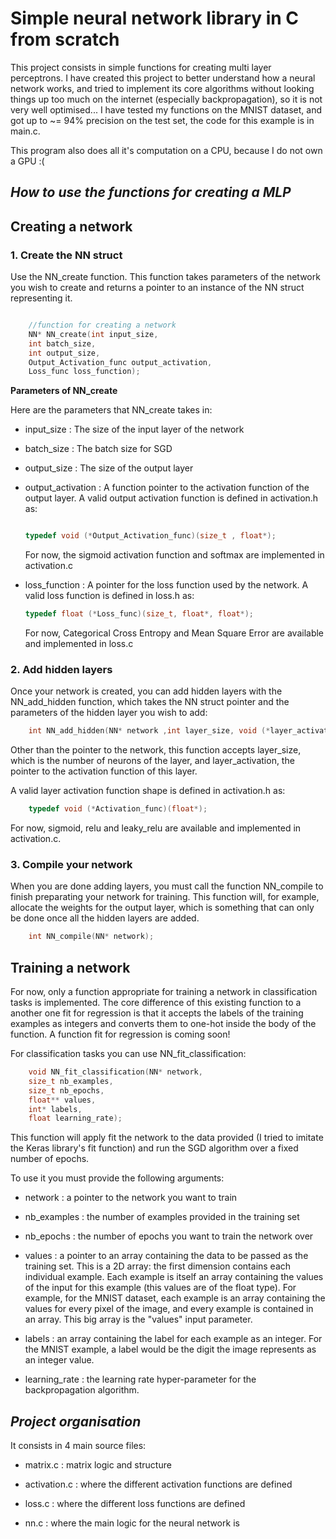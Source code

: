 # Simple neural network library in C from scratch

This project consists in simple functions for creating multi layer perceptrons. I have created this project to better understand how a neural network works, and tried to implement its core algorithms without looking things up too much on the internet (especially backpropagation), so it is not very well optimised... I have tested my functions on the MNIST dataset, and got up to ~= 94% precision on the test set, the code for this example is in main.c.

This program also does all it's computation on a CPU, because I do not own a GPU :(

## ***How to use the functions for creating a MLP*** 

## Creating a network

### 1. Create the NN struct

Use the NN_create function. This function takes parameters of the network you wish to create and returns a pointer to an instance of the NN struct representing it.

``` C 

    //function for creating a network
    NN* NN_create(int input_size, 
    int batch_size, 
    int output_size,
    Output_Activation_func output_activation, 
    Loss_func loss_function);

```

**Parameters of NN_create**

Here are the parameters that NN_create takes in:

* input_size : The size of the input layer of the network 

* batch_size : The batch size for SGD

* output_size : The size of the output layer

* output_activation : A function pointer to the activation function of the output layer. A valid output activation function is defined in activation.h as:

    ``` C 

    typedef void (*Output_Activation_func)(size_t , float*); 

    ```

    For now, the sigmoid activation function and softmax are implemented in activation.c

* loss_function : A pointer for the loss function used by the network. A valid loss function is defined in loss.h as:

    ``` C 
    typedef float (*Loss_func)(size_t, float*, float*);
    ```

    For now, Categorical Cross Entropy and Mean Square Error are available and implemented in loss.c


### 2. Add hidden layers

Once your network is created, you can add hidden layers with the NN_add_hidden function, which takes the NN struct pointer and the parameters of the hidden layer you wish to add:

``` C
    int NN_add_hidden(NN* network ,int layer_size, void (*layer_activation)(float*));

```

Other than the pointer to the network, this function accepts layer_size, which is the number of neurons of the layer, and layer_activation, the pointer to the activation function of this layer. 

A valid layer activation function shape is defined in activation.h as:

``` C
    typedef void (*Activation_func)(float*); 
```

For now, sigmoid, relu and leaky_relu are available and implemented in activation.c.

### 3. Compile your network

When you are done adding layers, you must call the function NN_compile to finish preparating your network for training. This function will, for example, allocate the weights for the output layer, which is something that can only be done once all the hidden layers are added. 

``` C 
    int NN_compile(NN* network);
```

## Training a network

For now, only a function appropriate for training a network in classification tasks is implemented. The core difference of this existing function to a another one fit for regression is that it accepts the labels of the training examples as integers and converts them to one-hot inside the body of the function. A function fit for regression is coming soon!

For classification tasks you can use NN_fit_classification: 

```C
    void NN_fit_classification(NN* network,
    size_t nb_examples,
    size_t nb_epochs,
    float** values,
    int* labels,
    float learning_rate);
```

This function will apply fit the network to the data provided (I tried to imitate the Keras library's fit function) and run the SGD algorithm over a fixed number of epochs. 

To use it you must provide the following arguments: 

* network : a pointer to the network you want to train

* nb_examples : the number of examples provided in the training set

* nb_epochs : the number of epochs you want to train the network over

* values : a pointer to an array containing the data to be passed as the training set. This is a 2D array: the first dimension contains each individual example. Each example is itself an array containing the values of the input for this example (this values are of the float type). For example, for the MNIST dataset, each example is an array containing the values for every pixel of the image, and every example is contained in an array. This big array is the "values" input parameter. 

* labels : an array containing the label for each example as an integer. For the MNIST example, a label would be the digit the image represents as an integer value.

* learning_rate : the learning rate hyper-parameter for the backpropagation algorithm.


## ***Project organisation***

It consists in 4 main source files: 

* matrix.c : matrix logic and structure

* activation.c : where the different activation functions are defined

* loss.c : where the different loss functions are defined

* nn.c : where the main logic for the neural network is